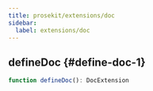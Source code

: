 ```yaml
---
title: prosekit/extensions/doc
sidebar:
  label: extensions/doc
---
```



## defineDoc {#define-doc-1}

```ts
function defineDoc(): DocExtension
```
